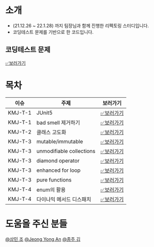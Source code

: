# 소개

* (21.12.26 ~ 22.1.28) 까지 팀장님과 함께 진행한 리펙토링 스터디입니다.
* 코딩테스트 문제를 기반으로 한 코드입니다.

## 코딩테스트 문제
[✅보러가기](https://hli-dev.jetbrains.space/p/kmj/documents/Lessons-learned-in-the-first-project/a/%ED%95%9C%ED%99%94%EC%83%9D%EB%AA%85-%EC%BD%94%EB%94%A9%ED%85%8C%EC%8A%A4%ED%8A%B8-3%EB%B2%88%EB%AC%B8%EC%A0%9C)
# 목차

|이슈|주제|보러가기|
|---|---|---|
|KMJ-T-1|JUnit5|[✅보러가기](https://hli-dev.jetbrains.space/p/kmj/documents/Lessons-learned-in-the-first-project/a/JUnit5)| 
|KMJ-T-1|bad smell 제거하기|[✅보러가기](https://hli-dev.jetbrains.space/p/kmj/documents/Lessons-learned-in-the-first-project/a/Bad-smells-in-code-%EC%A0%9C%EA%B1%B0%ED%95%98%EA%B8%B0)| 
|KMJ-T-2|클래스 고도화|[✅보러가기](https://hli-dev.jetbrains.space/p/kmj/documents/Lessons-learned-in-the-first-project/a/Calendar-%ED%81%B4%EB%9E%98%EC%8A%A4%EB%A5%BC-OOP%EB%8B%B5%EA%B2%8C-%EA%B3%A0%EB%8F%84%ED%99%94)| 
|KMJ-T-3|mutable/immutable|[✅보러가기](https://hli-dev.jetbrains.space/p/kmj/documents/Lessons-learned-in-the-first-project/a/mutable-vs-immutable)| 
|KMJ-T-3|unmodifiable collections|[✅보러가기](https://hli-dev.jetbrains.space/p/kmj/documents/Lessons-learned-in-the-first-project/a/unmodifiable-collections)| 
|KMJ-T-3|diamond operator|[✅보러가기](https://hli-dev.jetbrains.space/p/kmj/documents/Lessons-learned-in-the-first-project/a/diamond-operator)| 
|KMJ-T-3|enhanced for loop|[✅보러가기](https://hli-dev.jetbrains.space/p/kmj/documents/Lessons-learned-in-the-first-project/a/enhanced-for-loop)| 
|KMJ-T-3|pure functions|[✅보러가기](https://hli-dev.jetbrains.space/p/kmj/documents/Lessons-learned-in-the-first-project/a/pure-functions)| 
|KMJ-T-4|enum의 활용|[✅보러가기](https://hli-dev.jetbrains.space/p/kmj/documents/Lessons-learned-in-the-first-project/a/enum%EC%9D%98-%ED%99%9C%EC%9A%A9)|
|KMJ-T-4|다이나믹 메서드 디스패치|[✅보러가기](https://hli-dev.jetbrains.space/p/kmj/documents/Lessons-learned-in-the-first-project/a/%EB%8B%A4%EC%9D%B4%EB%82%98%EB%AF%B9-%EB%A9%94%EC%84%9C%EB%93%9C-%EB%94%94%EC%8A%A4%ED%8C%A8%EC%B9%98)|

# 도움을 주신 분들

[@상민 조](https://hli-dev.jetbrains.space/m/smcho)
[@Jeong Yong An](https://hli-dev.jetbrains.space/m/antop)
[@종주 김](https://hli-dev.jetbrains.space/m/jjongju8790)
